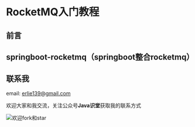 # RocketMQ入门教程

## 前言



## springboot-rocketmq（springboot整合rocketmq）

## 联系我

email: erlie139@gmail.com

欢迎大家和我交流，关注公众号**Java识堂**获取我的联系方式
 
![欢迎fork和star](https://img-blog.csdnimg.cn/20200102100200903.jpg)
